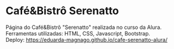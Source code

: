 # Café&Bistrô Serenatto
Página do Café&Bistrô "Serenatto" realizada no curso da Alura.<br>
Ferramentas utilizadas: HTML, CSS, Javascript, Bootstrap.<br>
Deploy: https://eduarda-magnago.github.io/cafe-serenatto-alura/
